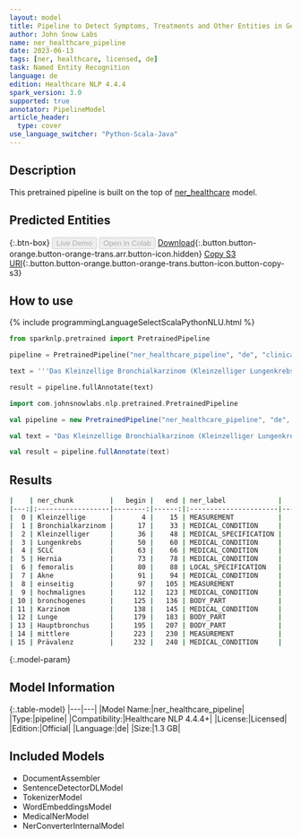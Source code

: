 ```yaml
---
layout: model
title: Pipeline to Detect Symptoms, Treatments and Other Entities in German
author: John Snow Labs
name: ner_healthcare_pipeline
date: 2023-06-13
tags: [ner, healthcare, licensed, de]
task: Named Entity Recognition
language: de
edition: Healthcare NLP 4.4.4
spark_version: 3.0
supported: true
annotator: PipelineModel
article_header:
  type: cover
use_language_switcher: "Python-Scala-Java"
---
```


## Description

This pretrained pipeline is built on the top of [ner_healthcare](https://nlp.johnsnowlabs.com/2021/09/15/ner_healthcare_de.html) model.

## Predicted Entities



{:.btn-box}
<button class="button button-orange" disabled>Live Demo</button>
<button class="button button-orange" disabled>Open in Colab</button>
[Download](https://s3.amazonaws.com/auxdata.johnsnowlabs.com/clinical/models/ner_healthcare_pipeline_de_4.4.4_3.0_1686659652125.zip){:.button.button-orange.button-orange-trans.arr.button-icon.hidden}
[Copy S3 URI](s3://auxdata.johnsnowlabs.com/clinical/models/ner_healthcare_pipeline_de_4.4.4_3.0_1686659652125.zip){:.button.button-orange.button-orange-trans.button-icon.button-copy-s3}

## How to use

<div class="tabs-box" markdown="1">
{% include programmingLanguageSelectScalaPythonNLU.html %}

```python
from sparknlp.pretrained import PretrainedPipeline

pipeline = PretrainedPipeline("ner_healthcare_pipeline", "de", "clinical/models")

text = '''Das Kleinzellige Bronchialkarzinom (Kleinzelliger Lungenkrebs, SCLC) ist Hernia femoralis, Akne, einseitig, ein hochmalignes bronchogenes Karzinom, das überwiegend im Zentrum der Lunge, in einem Hauptbronchus entsteht. Die mittlere Prävalenz wird auf 1/20.000 geschätzt.'''

result = pipeline.fullAnnotate(text)
```
```scala
import com.johnsnowlabs.nlp.pretrained.PretrainedPipeline

val pipeline = new PretrainedPipeline("ner_healthcare_pipeline", "de", "clinical/models")

val text = "Das Kleinzellige Bronchialkarzinom (Kleinzelliger Lungenkrebs, SCLC) ist Hernia femoralis, Akne, einseitig, ein hochmalignes bronchogenes Karzinom, das überwiegend im Zentrum der Lunge, in einem Hauptbronchus entsteht. Die mittlere Prävalenz wird auf 1/20.000 geschätzt."

val result = pipeline.fullAnnotate(text)
```
</div>



## Results

```bash
|    | ner_chunk         |   begin |   end | ner_label             |   confidence |
|---:|:------------------|--------:|------:|:----------------------|-------------:|
|  0 | Kleinzellige      |       4 |    15 | MEASUREMENT           |       0.6897 |
|  1 | Bronchialkarzinom |      17 |    33 | MEDICAL_CONDITION     |       0.8983 |
|  2 | Kleinzelliger     |      36 |    48 | MEDICAL_SPECIFICATION |       0.1777 |
|  3 | Lungenkrebs       |      50 |    60 | MEDICAL_CONDITION     |       0.9776 |
|  4 | SCLC              |      63 |    66 | MEDICAL_CONDITION     |       0.9626 |
|  5 | Hernia            |      73 |    78 | MEDICAL_CONDITION     |       0.8177 |
|  6 | femoralis         |      80 |    88 | LOCAL_SPECIFICATION   |       0.9119 |
|  7 | Akne              |      91 |    94 | MEDICAL_CONDITION     |       0.9995 |
|  8 | einseitig         |      97 |   105 | MEASUREMENT           |       0.909  |
|  9 | hochmalignes      |     112 |   123 | MEDICAL_CONDITION     |       0.6778 |
| 10 | bronchogenes      |     125 |   136 | BODY_PART             |       0.621  |
| 11 | Karzinom          |     138 |   145 | MEDICAL_CONDITION     |       0.8118 |
| 12 | Lunge             |     179 |   183 | BODY_PART             |       0.9985 |
| 13 | Hauptbronchus     |     195 |   207 | BODY_PART             |       0.9864 |
| 14 | mittlere          |     223 |   230 | MEASUREMENT           |       0.9651 |
| 15 | Prävalenz         |     232 |   240 | MEDICAL_CONDITION     |       0.9833 |
```

{:.model-param}
## Model Information

{:.table-model}
|---|---|
|Model Name:|ner_healthcare_pipeline|
|Type:|pipeline|
|Compatibility:|Healthcare NLP 4.4.4+|
|License:|Licensed|
|Edition:|Official|
|Language:|de|
|Size:|1.3 GB|

## Included Models

- DocumentAssembler
- SentenceDetectorDLModel
- TokenizerModel
- WordEmbeddingsModel
- MedicalNerModel
- NerConverterInternalModel